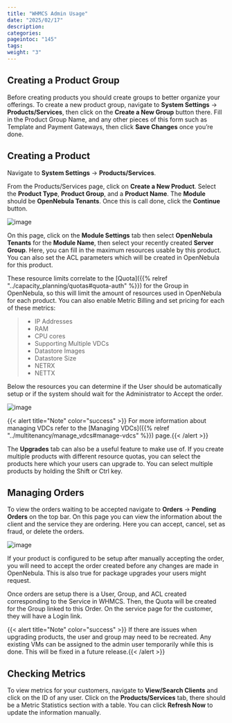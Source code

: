 ```yaml
---
title: "WHMCS Admin Usage"
date: "2025/02/17"
description:
categories:
pageintoc: "145"
tags:
weight: "3"
---
```


<a id="whmcs-tenants-admin"></a>

<!--# WHMCS Tenants Module Administrator Usage -->

## Creating a Product Group

Before creating products you should create groups to better organize your offerings.  To create a new product group, navigate to **System Settings** -> **Products/Services**, then click on the **Create a New Group** button there. Fill in the Product Group Name, and any other pieces of this form such as Template and Payment Gateways, then click **Save Changes** once you’re done.

## Creating a Product

Navigate to **System Settings** -> **Products/Services**.

From the Products/Services page, click on **Create a New Product**.  Select the **Product Type**, **Product Group**, and a **Product Name**.  The **Module** should be **OpenNebula Tenants**.  Once this is call done, click the **Continue** button.

![image](/images/whmcs_tenants_new_product.png)

On this page, click on the **Module Settings** tab then select **OpenNebula Tenants** for the **Module Name**, then select your recently created **Server Group**.  Here, you can fill in the maximum resources usable by this product. You can also set the ACL parameters which will be created in OpenNebula for this product.

These resource limits correlate to the [Quota]({{% relref "../capacity_planning/quotas#quota-auth" %}}) for the Group in OpenNebula, so this will limit the amount of resources used in OpenNebula for each product.  You can also enable Metric Billing and set pricing for each of these metrics:

> * IP Addresses
> * RAM
> * CPU cores
> * Supporting Multiple VDCs
> * Datastore Images
> * Datastore Size
> * NETRX
> * NETTX

Below the resources you can determine if the User should be automatically setup or if the system should wait for the Administrator to Accept the order.

![image](/images/whmcs_tenants_module_settings.png)

{{< alert title="Note" color="success" >}}
For more information about managing VDCs refer to the [Managing VDCs]({{% relref "../multitenancy/manage_vdcs#manage-vdcs" %}}) page.{{< /alert >}} 

The **Upgrades** tab can also be a useful feature to make use of.  If you create multiple products with different resource quotas, you can select the products here which your users can upgrade to.  You can select multiple products by holding the Shift or Ctrl key.

## Managing Orders

To view the orders waiting to be accepted navigate to **Orders** -> **Pending Orders** on the top bar. On this page you can view the information about the client and the service they are ordering. Here you can accept, cancel, set as fraud, or delete the orders.

![image](/images/whmcs_tenants_accept_order.png)

If your product is configured to be setup after manually accepting the order, you will need to accept the order created before any changes are made in OpenNebula. This is also true for package upgrades your users might request.

Once orders are setup there is a User, Group, and ACL created corresponding to the Service in WHMCS. Then, the Quota will be created for the Group linked to this Order. On the service page for the customer, they will have a Login link.

{{< alert title="Note" color="success" >}}
If there are issues when upgrading products, the user and group may need to be recreated. Any existing VMs can be assigned to the admin user temporarily while this is done. This will be fixed in a future release.{{< /alert >}} 

## Checking Metrics

To view metrics for your customers, navigate to **View/Search Clients** and click on the ID of any user. Click on the **Products/Services** tab, there should be a Metric Statistics section with a table. You can click **Refresh Now** to update the information manually.
